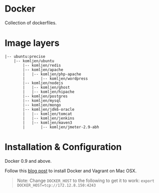 Docker
======

Collection of dockerfiles.

Image layers
======

    |-- ubuntu:precise
	    |-- komljen/ubuntu
	        |-- komljen/redis
	        |-- komljen/apache
	        |   |-- komljen/php-apache
	        |       |-- komljen/wordpress
	        |-- komljen/nodejs
	        |   |-- komljen/ghost
	        |   |-- komljen/hipache
	        |-- komljen/postgres
	        |-- komljen/mysql
	        |-- komljen/mongo
	        |-- komljen/jdk6-oracle
	        |   |-- komljen/tomcat
	        |   |-- komljen/jenkins
	        |   |-- komljen/maven3
	        |       |-- komljen/jmeter-2.9-abh

Installation & Configuration
======

Docker 0.9 and above.

Follow this [blog post](http://www.siliconfidential.com/articles/docker-coreos-osx/) to install Docker and Vagrant on Mac OSX.

> Note: Change `DOCKER_HOST` to the following to get it to work: `export DOCKER_HOST=tcp://172.12.8.150:4243`

